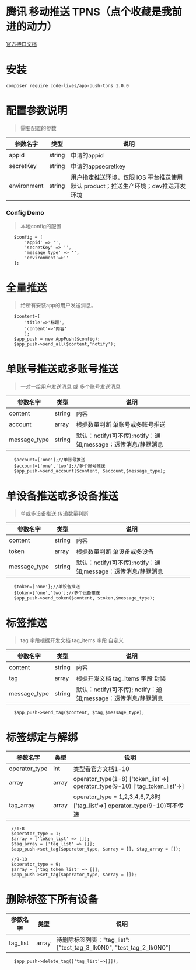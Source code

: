 # 腾讯 移动推送 TPNS（点个收藏是我前进的动力）

[官方接口文档](https://cloud.tencent.com/document/product/548/39059)
# 安装
```
composer require code-lives/app-push-tpns 1.0.0
```

# 配置参数说明
> 需要配置的参数

 | 参数名字     | 类型   | 说明                                                                                |
 | ------------ | ------ | ----------------------------------------------------------------------------------- |
 | appid        | string | 申请的appid                                                                         |
 | secretKey    | string | 申请的appsecretkey                                                                  |
 | environment  | string | 用户指定推送环境，仅限 iOS 平台推送使用 默认 product；推送生产环境；dev推送开发环境 |

 ### Config Demo
>本地config的配置
 ```
    $config = [
        'appid' => '',
        'secretKey' => '',
        'message_type' => '',
        'environment'=>''
    ];
 ```

 # 全量推送
> 给所有安装app的用户发送消息。
 ```
    $content=[
        'title'=>'标题',
        'content'=>'内容'
        ];
    $app_push = new AppPush($config);
    $app_push->send_all($content,'notify');
 ```
 # 单账号推送或多账号推送
 > 一对一给用户发送消息 或 多个账号发送消息

 | 参数名字     | 类型   | 说明                                                         |
 | ------------ | ------ | ------------------------------------------------------------ |
 | content      | string | 内容                                                         |
 | account      | array  | 根据数量判断 单账号或多账号推送                              |
 | message_type | string | 默认：notify(可不传);notify：通知;message：透传消息/静默消息 |
 ```
    $account=['one'];//单账号推送
    $account=['one','two'];//多个账号推送
    $app_push->send_account($content, $account,$message_type);
 ```
 # 单设备推送或多设备推送
 > 单或多设备推送 传递数量判断

 | 参数名字     | 类型   | 说明                                                         |
 | ------------ | ------ | ------------------------------------------------------------ |
 | content      | string | 内容                                                         |
 | token        | array  | 根据数量判断 单设备或多设备                                  |
 | message_type | string | 默认：notify(可不传);notify：通知;message：透传消息/静默消息 |
 ```
    $token=['one'];//单设备推送
    $token=['one','two'];//多个设备推送
    $app_push->send_token($content, $token,$message_type);
 ```
  # 标签推送
 > tag 字段根据开发文档 tag_items 字段 自定义

 | 参数名字     | 类型   | 说明                                                          |
 | ------------ | ------ | ------------------------------------------------------------- |
 | content      | string | 内容                                                          |
 | tag          | array  | 根据开发文档 tag_items 字段 封装                              |
 | message_type | string | 默认：notify(可不传); notify：通知;message：透传消息/静默消息 |
 ```
    $app_push->send_tag($content, $tag,$message_type);
 ```

  # 标签绑定与解绑

 | 参数名字      | 类型  | 说明                                                                            |
 | ------------- | ----- | ------------------------------------------------------------------------------- |
 | operator_type | int   | 类型看官方文档1-10                                                              |
 | array         | array | operator_type(1-8) ['token_list'=>] operator_type(9-10)    ['tag_token_list'=>] |
 | tag_array     | array | operator_type = 1,2,3,4,6,7,8时  ['tag_list'=>]   operator_type(9-10)可不传递    |

 ```
   //1-8
   $operator_type = 1;
   $array = ['token_list' => []];
   $tag_array = ['tag_list' => []];
   $app_push->set_tag($operator_type, $array = [], $tag_array = []);

   //9-10
   $operator_type = 9;
   $array = ['tag_token_list' => []];
   $app_push->set_tag($operator_type, $array = []);
 ```
   # 删除标签下所有设备

 | 参数名字     | 类型   | 说明                                                          |
 | ------------ | ------ | ------------------------------------------------------------- |
 | tag_list      | array | 待删除标签列表："tag_list": ["test_tag_3_Ik0N0", "test_tag_2_Ik0N0"]                                                          |
 ```
    $app_push->delete_tag(['tag_list'=>[]]);
 ```

